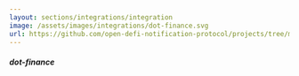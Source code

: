 ```yaml
---
layout: sections/integrations/integration
image: /assets/images/integrations/dot-finance.svg
url: https://github.com/open-defi-notification-protocol/projects/tree/master/dot-finance
---
```


##### dot-finance